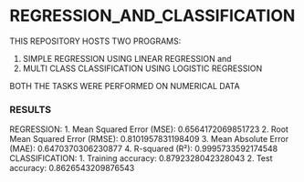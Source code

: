# REGRESSION_AND_CLASSIFICATION

THIS REPOSITORY HOSTS TWO PROGRAMS:
1. SIMPLE REGRESSION USING LINEAR REGRESSION and
2. MULTI CLASS CLASSIFICATION USING LOGISTIC REGRESSION

BOTH THE TASKS WERE PERFORMED ON NUMERICAL DATA

<h3>RESULTS</h3>
REGRESSION:
1. Mean Squared Error (MSE): 0.6564172069851723
2. Root Mean Squared Error (RMSE): 0.8101957831198409
3. Mean Absolute Error (MAE): 0.6470370306230877
4. R-squared (R²): 0.9995733592174548
CLASSIFICATION:
1. Training accuracy: 0.8792328042328043
2. Test accuracy: 0.8626543209876543


